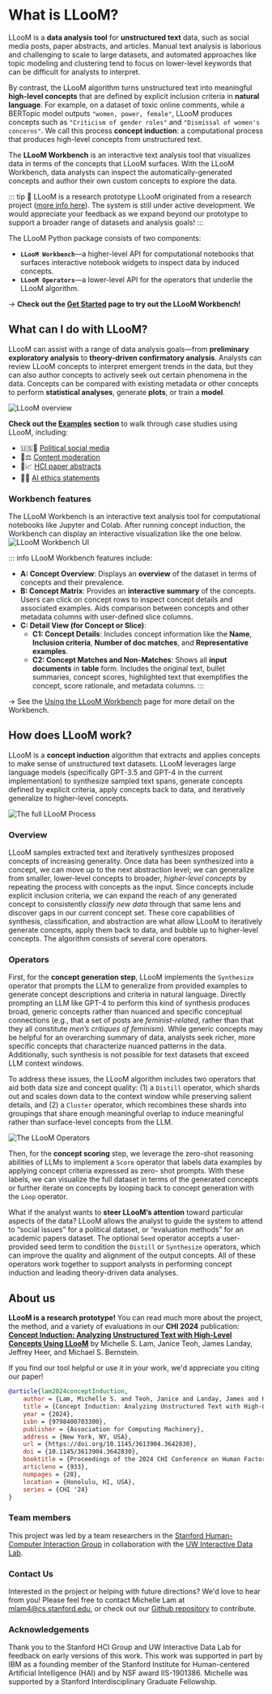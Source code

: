 <script setup>
import { VPTeamMembers } from 'vitepress/theme'

const web_icon = {
     svg: '<svg class="MuiSvgIcon-root MuiSvgIcon-fontSizeMedium css-dhaba5" focusable="false" aria-hidden="true" viewBox="0 0 24 24" data-testid="PublicIcon"><path d="M12 2C6.48 2 2 6.48 2 12s4.48 10 10 10 10-4.48 10-10S17.52 2 12 2m-1 17.93c-3.95-.49-7-3.85-7-7.93 0-.62.08-1.21.21-1.79L9 15v1c0 1.1.9 2 2 2zm6.9-2.54c-.26-.81-1-1.39-1.9-1.39h-1v-3c0-.55-.45-1-1-1H8v-2h2c.55 0 1-.45 1-1V7h2c1.1 0 2-.9 2-2v-.41c2.93 1.19 5 4.06 5 7.41 0 2.08-.8 3.97-2.1 5.39"></path></svg>'
};

const members = [
  {
    avatar: '/lloom/media/team/lam.jpg',
    name: 'Michelle S. Lam',
    title: 'PhD Candidate, Stanford',
    links: [
      { icon: web_icon, link: 'http://michelle123lam.github.io' },
      { icon: 'twitter', link: 'https://twitter.com/michelle123lam' },
      { icon: 'github', link: 'https://github.com/michelle123lam' },
    ]
  },
  {
    avatar: '/lloom/media/team/teoh.jpeg',
    name: 'Janice Teoh',
    title: 'Research Assistant, Stanford',
  },
  {
    avatar: '/lloom/media/team/landay.jpeg',
    name: 'James Landay',
    title: 'Professor, Stanford',
    links: [
      { icon: web_icon, link: 'https://www.landay.org/' },
      { icon: 'twitter', link: 'https://twitter.com/landay' },
    ]
  },
  {
    avatar: '/lloom/media/team/heer.jpeg',
    name: 'Jeffrey Heer',
    title: 'Professor, UW',
    links: [
      { icon: web_icon, link: 'https://homes.cs.washington.edu/~jheer/' },
      { icon: 'twitter', link: 'https://twitter.com/jeffrey_heer' },
    ]
  },
  {
    avatar: '/lloom/media/team/bernstein.jpeg',
    name: 'Michael S. Bernstein',
    title: 'Associate Professor, Stanford',
    links: [
      { icon: web_icon, link: 'https://hci.stanford.edu/msb/' },
      { icon: 'twitter', link: 'https://twitter.com/msbernst' },
    ]
  },
];
</script>

# What is LLooM?

LLooM is a **data analysis tool** for **unstructured text** data, such as social media posts, paper abstracts, and articles. Manual text analysis is laborious and challenging to scale to large datasets, and automated approaches like topic modeling and clustering tend to focus on lower-level keywords that can be difficult for analysts to interpret.

By contrast, the LLooM algorithm turns unstructured text into meaningful **high-level concepts** that are defined by explicit inclusion criteria in **natural language**. For example, on a dataset of toxic online comments, while a BERTopic model outputs `"women, power, female"`, LLooM produces concepts such as `"Criticism of gender roles"` and `"Dismissal of women's concerns"`. We call this process **concept induction**: a computational process that produces high-level concepts from unstructured text.

The **LLooM Workbench** is an interactive text analysis tool that visualizes data in terms of the concepts that LLooM surfaces. With the LLooM Workbench, data analysts can inspect the automatically-generated concepts and author their own custom concepts to explore the data.

::: tip 🚧 LLooM is a research prototype
LLooM originated from a research project ([more info here](./#about-us)). The system is still under active development. We would appreciate your feedback as we expand beyond our prototype to support a broader range of datasets and analysis goals!
:::

The LLooM Python package consists of two components:
- **`LLooM Workbench`**—a higher-level API for computational notebooks that surfaces interactive notebook widgets to inspect data by induced concepts.
- **`LLooM Operators`**—a lower-level API for the operators that underlie the LLooM algorithm.

→ **Check out the [Get Started](./get-started) page to try out the LLooM Workbench!**

## What can I do with LLooM?
LLooM can assist with a range of data analysis goals—from **preliminary exploratory analysis** to **theory-driven confirmatory analysis**. Analysts can review LLooM concepts to interpret emergent trends in the data, but they can also author concepts to actively seek out certain phenomena in the data. Concepts can be compared with existing metadata or other concepts to perform **statistical analyses**, generate **plots**, or train a **model**.

![LLooM overview](/media/pull_figure.svg)

**Check out the [Examples](/examples/pol-soc-media) section** to walk through case studies using LLooM, including:
- 🇺🇸📱 [Political social media](/examples/pol-soc-media)
- 💬⚖️ [Content moderation](/examples/content-mod)
- 📄📈 [HCI paper abstracts](/examples/paper-abstracts)
- 📝🤖 [AI ethics statements](/examples/ai-impact-statements)

### Workbench features
The LLooM Workbench is an interactive text analysis tool for computational notebooks like Jupyter and Colab. After running concept induction, the Workbench can display an interactive visualization like the one below.
![LLooM Workbench UI](/media/lloom_workbench_ui.png)

::: info LLooM Workbench features include:
- **A: Concept Overview**: Displays an **overview** of the dataset in terms of concepts and their prevalence.
- **B: Concept Matrix**: Provides an **interactive summary** of the concepts. Users can click on concept rows to inspect concept details and associated examples. Aids comparison between concepts and other metadata columns with user-defined slice columns.
- **C: Detail View (for Concept or Slice)**:
  - **C1: Concept Details**: Includes concept information like the **Name**, **Inclusion criteria**, **Number of doc matches**, and **Representative examples**.
  - **C2: Concept Matches and Non-Matches**: Shows all **input documents** in **table** form. Includes the original text, bullet summaries, concept scores, highlighted text that exemplifies the concept, score rationale, and metadata columns.
:::

→ See the [Using the LLooM Workbench](./vis-guide.md) page for more detail on the Workbench.

## How does LLooM work?
LLooM is a **concept induction** algorithm that extracts and applies concepts to make sense of unstructured text datasets. LLooM leverages large language models (specifically GPT-3.5 and GPT-4 in the current implementation) to synthesize sampled text spans, generate concepts defined by explicit criteria, apply concepts back to data, and iteratively generalize to higher-level concepts.

![The full LLooM Process](/media/lloom_process_full.svg)

### Overview
LLooM samples extracted text and iteratively synthesizes proposed concepts of increasing generality. Once data has been synthesized into a concept, we can move up to the next abstraction level; we can generalize from smaller, lower-level concepts to broader, _higher-level concepts_ by repeating the process with concepts as the input. Since concepts include explicit inclusion criteria, we can expand the reach of any generated concept to consistently _classify new data_ through that same lens and discover gaps in our current concept set. These core capabilities of synthesis, classification, and abstraction are what allow LLooM to iteratively generate concepts, apply them back to data, and bubble up to higher-level concepts. The algorithm consists of several core operators.

### Operators
First, for the **concept generation step**, LLooM implements the `Synthesize` operator that prompts the LLM to generalize from provided examples to generate concept descriptions and criteria in natural language. Directly prompting an LLM like GPT-4 to perform this kind of synthesis produces broad, generic concepts rather than nuanced and specific conceptual connections (e.g., that a set of posts are _feminist-related_, rather than that they all constitute _men’s critiques of feminism_). While generic concepts may be helpful for an overarching summary of data, analysts seek richer, more specific concepts that characterize nuanced patterns in the data. Additionally, such synthesis is not possible for text datasets that exceed LLM context windows.

To address these issues, the LLooM algorithm includes two operators that aid both data size and concept quality: (1) a `Distill` operator, which shards out and scales down data to the context window while preserving salient details, and (2) a `Cluster` operator, which recombines these shards into groupings that share enough meaningful overlap to induce meaningful rather than surface-level concepts from the LLM.

![The LLooM Operators](/media/lloom_arch.svg)

Then, for the **concept scoring** step, we leverage the zero-shot reasoning abilities of LLMs to implement a `Score` operator that labels data examples by applying concept criteria expressed as zero- shot prompts. With these labels, we can visualize the full dataset in terms of the generated concepts or further iterate on concepts by looping back to concept generation with the `Loop` operator.

What if the analyst wants to **steer LLooM’s attention** toward particular aspects of the data? LLooM allows the analyst to guide the system to attend to “social issues” for a political dataset,
or “evaluation methods” for an academic papers dataset. The optional `Seed` operator accepts a user-provided seed term to condition the `Distill` or `Synthesize` operators, which can improve the quality and alignment of the output concepts. All of these operators work together to support analysts in performing concept induction and leading theory-driven data analyses.

## About us
**LLooM is a research prototype!** You can read much more about the project, the method, and a variety of evaluations in our **CHI 2024** publication: [**Concept Induction: Analyzing Unstructured Text with High-Level Concepts Using LLooM**]() by Michelle S. Lam, Janice Teoh, James Landay, Jeffrey Heer, and Michael S. Bernstein.

If you find our tool helpful or use it in your work, we'd appreciate you citing our paper!
```bibtex
@article{lam2024conceptInduction,
    author = {Lam, Michelle S. and Teoh, Janice and Landay, James and Heer, Jeffrey and Bernstein, Michael S.},
    title = {Concept Induction: Analyzing Unstructured Text with High-Level Concepts Using LLooM},
    year = {2024},
    isbn = {9798400703300},
    publisher = {Association for Computing Machinery},
    address = {New York, NY, USA},
    url = {https://doi.org/10.1145/3613904.3642830},
    doi = {10.1145/3613904.3642830},
    booktitle = {Proceedings of the 2024 CHI Conference on Human Factors in Computing Systems},
    articleno = {933},
    numpages = {28},
    location = {Honolulu, HI, USA},
    series = {CHI '24}
}
```

### Team members
This project was led by a team researchers in the <a href='https://hci.stanford.edu/'>Stanford Human-Computer Interaction Group</a> in collaboration with the <a href='https://idl.cs.washington.edu/'>UW Interactive Data Lab</a>.
<VPTeamMembers size="medium" :members="members" />

### Contact Us
Interested in the project or helping with future directions? We'd love to hear from you! Please feel free to contact Michelle Lam at mlam4@cs.stanford.edu, or check out our [Github repository](https://github.com/michelle123lam/lloom) to contribute.

### Acknowledgements
Thank you to the Stanford HCI Group and UW Interactive Data Lab for feedback on early versions of this work. This work was supported in part by IBM as a founding member of the Stanford Institute for Human-centered Artificial Intelligence (HAI) and by NSF award IIS-1901386. Michelle was supported by a Stanford Interdisciplinary Graduate Fellowship.
